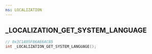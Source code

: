 ```yaml
---
ns: LOCALIZATION
---
```

## _LOCALIZATION_GET_SYSTEM_LANGUAGE

```c
// 0x3C1A05F86AE6ACB5
int _LOCALIZATION_GET_SYSTEM_LANGUAGE();
```

